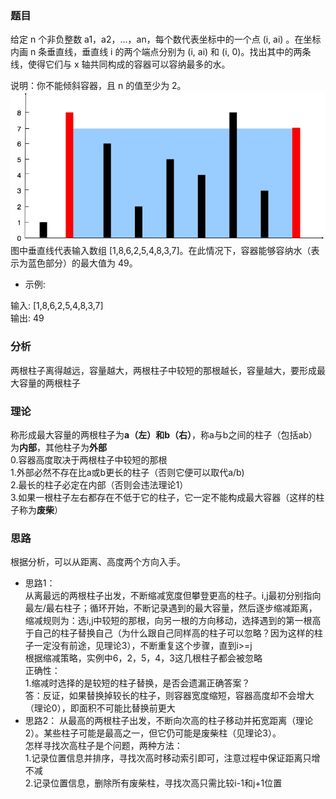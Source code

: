 ### 题目
给定 n 个非负整数 a1，a2，...，an，每个数代表坐标中的一个点 (i, ai) 。在坐标内画 n 条垂直线，垂直线 i 的两个端点分别为 (i, ai) 和 (i, 0)。找出其中的两条线，使得它们与 x 轴共同构成的容器可以容纳最多的水。

说明：你不能倾斜容器，且 n 的值至少为 2。
![](./pic1.jpg )
图中垂直线代表输入数组 [1,8,6,2,5,4,8,3,7]。在此情况下，容器能够容纳水（表示为蓝色部分）的最大值为 49。  

- 示例:  

输入: [1,8,6,2,5,4,8,3,7]  
输出: 49  

### 分析
两根柱子离得越远，容量越大，两根柱子中较短的那根越长，容量越大，要形成最大容量的两根柱子

### 理论
称形成最大容量的两根柱子为**a（左）**和**b（右）**，称a与b之间的柱子（包括ab）为**内部**，其他柱子为**外部**  
0.容器高度取决于两根柱子中较短的那根  
1.外部必然不存在比a或b更长的柱子（否则它便可以取代a/b)  
2.最长的柱子必定在内部（否则会违法理论1）  
3.如果一根柱子左右都存在不低于它的柱子，它一定不能构成最大容器（这样的柱子称为**废柴**）  

### 思路
根据分析，可以从距离、高度两个方向入手。  
- 思路1：  
从离最远的两根柱子出发，不断缩减宽度但攀登更高的柱子。i,j最初分别指向最左/最右柱子；循环开始，不断记录遇到的最大容量，然后逐步缩减距离，缩减规则为：选i,j中较短的那根，向另一根的方向移动，选择遇到的第一根高于自己的柱子替换自己（为什么跟自己同样高的柱子可以忽略？因为这样的柱子一定没有前途，见理论3），不断重复这个步骤，直到i>=j  
根据缩减策略，实例中6，2，5，4，3这几根柱子都会被忽略  
正确性：  
1.缩减时选择的是较短的柱子替换，是否会遗漏正确答案？  
答：反证，如果替换掉较长的柱子，则容器宽度缩短，容器高度却不会增大（理论0），即面积不可能比替换前更大  
- 思路2：
从最高的两根柱子出发，不断向次高的柱子移动并拓宽距离（理论2）。某些柱子可能是最高之一，但它仍可能是废柴柱（见理论3）。  
怎样寻找次高柱子是个问题，两种方法：  
1.记录位置信息并排序，寻找次高时移动索引即可，注意过程中保证距离只增不减  
2.记录位置信息，删除所有废柴柱，寻找次高只需比较i-1和j+1位置  